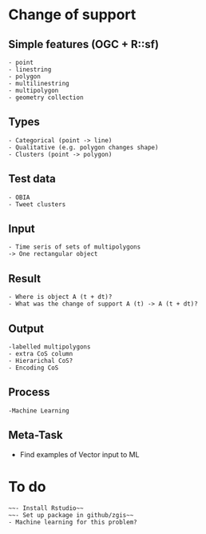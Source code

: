 # Change of support

## Simple features (OGC + R::sf)

    - point
    - linestring
    - polygon
    - multilinestring
    - multipolygon
    - geometry collection

## Types

    - Categorical (point -> line)
    - Qualitative (e.g. polygon changes shape)
    - Clusters (point -> polygon)

## Test data

    - OBIA
    - Tweet clusters
 
## Input 

    - Time seris of sets of multipolygons
    -> One rectangular object

## Result

    - Where is object A (t + dt)?
    - What was the change of support A (t) -> A (t + dt)?

## Output 
    
    -labelled multipolygons
    - extra CoS column
    - Hierarichal CoS?
    - Encoding CoS
   
## Process
    
    -Machine Learning 

## Meta-Task

- Find examples of Vector input to ML

# To do

    ~~- Install Rstudio~~
    ~~- Set up package in github/zgis~~
    - Machine learning for this problem?
